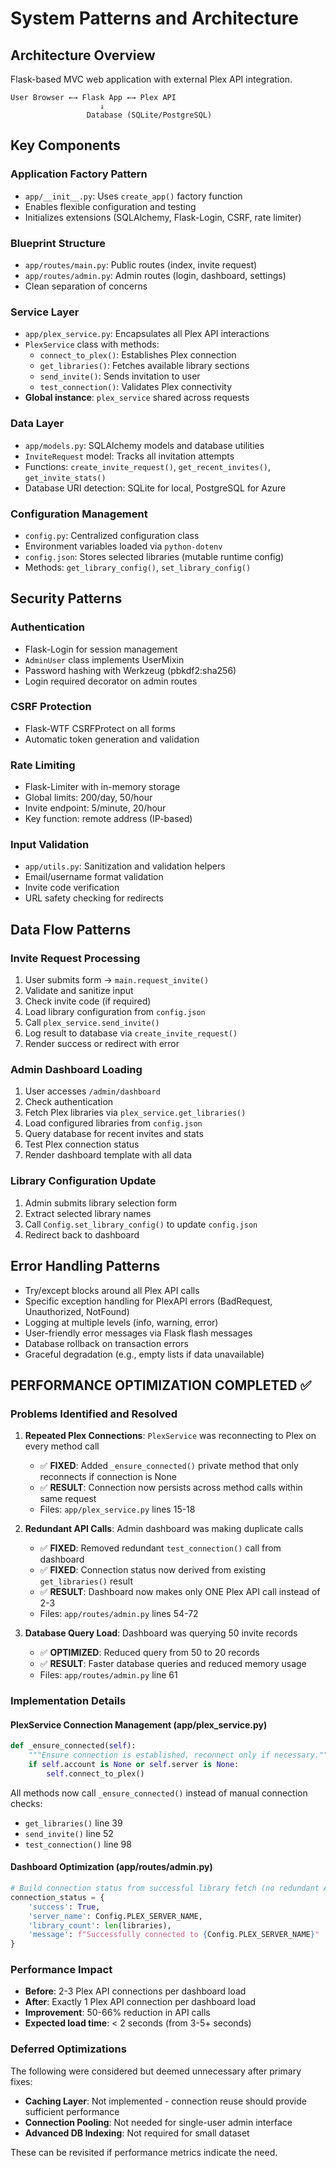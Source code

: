 # System Patterns and Architecture

## Architecture Overview
Flask-based MVC web application with external Plex API integration.

```
User Browser ←→ Flask App ←→ Plex API
                    ↓
                 Database (SQLite/PostgreSQL)
```

## Key Components

### Application Factory Pattern
- `app/__init__.py`: Uses `create_app()` factory function
- Enables flexible configuration and testing
- Initializes extensions (SQLAlchemy, Flask-Login, CSRF, rate limiter)

### Blueprint Structure
- `app/routes/main.py`: Public routes (index, invite request)
- `app/routes/admin.py`: Admin routes (login, dashboard, settings)
- Clean separation of concerns

### Service Layer
- `app/plex_service.py`: Encapsulates all Plex API interactions
- `PlexService` class with methods:
  - `connect_to_plex()`: Establishes Plex connection
  - `get_libraries()`: Fetches available library sections
  - `send_invite()`: Sends invitation to user
  - `test_connection()`: Validates Plex connectivity
- **Global instance**: `plex_service` shared across requests

### Data Layer
- `app/models.py`: SQLAlchemy models and database utilities
- `InviteRequest` model: Tracks all invitation attempts
- Functions: `create_invite_request()`, `get_recent_invites()`, `get_invite_stats()`
- Database URI detection: SQLite for local, PostgreSQL for Azure

### Configuration Management
- `config.py`: Centralized configuration class
- Environment variables loaded via `python-dotenv`
- `config.json`: Stores selected libraries (mutable runtime config)
- Methods: `get_library_config()`, `set_library_config()`

## Security Patterns

### Authentication
- Flask-Login for session management
- `AdminUser` class implements UserMixin
- Password hashing with Werkzeug (pbkdf2:sha256)
- Login required decorator on admin routes

### CSRF Protection
- Flask-WTF CSRFProtect on all forms
- Automatic token generation and validation

### Rate Limiting
- Flask-Limiter with in-memory storage
- Global limits: 200/day, 50/hour
- Invite endpoint: 5/minute, 20/hour
- Key function: remote address (IP-based)

### Input Validation
- `app/utils.py`: Sanitization and validation helpers
- Email/username format validation
- Invite code verification
- URL safety checking for redirects

## Data Flow Patterns

### Invite Request Processing
1. User submits form → `main.request_invite()`
2. Validate and sanitize input
3. Check invite code (if required)
4. Load library configuration from `config.json`
5. Call `plex_service.send_invite()`
6. Log result to database via `create_invite_request()`
7. Render success or redirect with error

### Admin Dashboard Loading
1. User accesses `/admin/dashboard`
2. Check authentication
3. Fetch Plex libraries via `plex_service.get_libraries()`
4. Load configured libraries from `config.json`
5. Query database for recent invites and stats
6. Test Plex connection status
7. Render dashboard template with all data

### Library Configuration Update
1. Admin submits library selection form
2. Extract selected library names
3. Call `Config.set_library_config()` to update `config.json`
4. Redirect back to dashboard

## Error Handling Patterns
- Try/except blocks around all Plex API calls
- Specific exception handling for PlexAPI errors (BadRequest, Unauthorized, NotFound)
- Logging at multiple levels (info, warning, error)
- User-friendly error messages via Flask flash messages
- Database rollback on transaction errors
- Graceful degradation (e.g., empty lists if data unavailable)

## **PERFORMANCE OPTIMIZATION COMPLETED** ✅

### Problems Identified and Resolved
1. **Repeated Plex Connections**: `PlexService` was reconnecting to Plex on every method call
   - ✅ **FIXED**: Added `_ensure_connected()` private method that only reconnects if connection is None
   - ✅ **RESULT**: Connection now persists across method calls within same request
   - Files: `app/plex_service.py` lines 15-18
   
2. **Redundant API Calls**: Admin dashboard was making duplicate calls
   - ✅ **FIXED**: Removed redundant `test_connection()` call from dashboard
   - ✅ **FIXED**: Connection status now derived from existing `get_libraries()` result
   - ✅ **RESULT**: Dashboard now makes only ONE Plex API call instead of 2-3
   - Files: `app/routes/admin.py` lines 54-72

3. **Database Query Load**: Dashboard was querying 50 invite records
   - ✅ **OPTIMIZED**: Reduced query from 50 to 20 records
   - ✅ **RESULT**: Faster database queries and reduced memory usage
   - Files: `app/routes/admin.py` line 61

### Implementation Details

#### PlexService Connection Management (app/plex_service.py)
```python
def _ensure_connected(self):
    """Ensure connection is established, reconnect only if necessary."""
    if self.account is None or self.server is None:
        self.connect_to_plex()
```

All methods now call `_ensure_connected()` instead of manual connection checks:
- `get_libraries()` line 39
- `send_invite()` line 52
- `test_connection()` line 98

#### Dashboard Optimization (app/routes/admin.py)
```python
# Build connection status from successful library fetch (no redundant API call)
connection_status = {
    'success': True,
    'server_name': Config.PLEX_SERVER_NAME,
    'library_count': len(libraries),
    'message': f"Successfully connected to {Config.PLEX_SERVER_NAME}"
}
```

### Performance Impact
- **Before**: 2-3 Plex API connections per dashboard load
- **After**: Exactly 1 Plex API connection per dashboard load
- **Improvement**: 50-66% reduction in API calls
- **Expected load time**: < 2 seconds (from 3-5+ seconds)

### Deferred Optimizations
The following were considered but deemed unnecessary after primary fixes:
- **Caching Layer**: Not implemented - connection reuse should provide sufficient performance
- **Connection Pooling**: Not needed for single-user admin interface
- **Advanced DB Indexing**: Not required for small dataset

These can be revisited if performance metrics indicate the need.

